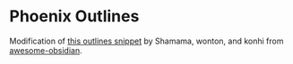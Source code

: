 # Phoenix Outlines
Modification of [this outlines snippet](https://github.com/kmaasrud/awesome-obsidian/blob/master/code/css-snippets/outliner-for-the-outline-and-file-explorer.css) by Shamama, wonton, and konhi from [awesome-obsidian](https://github.com/kmaasrud/awesome-obsidian).
